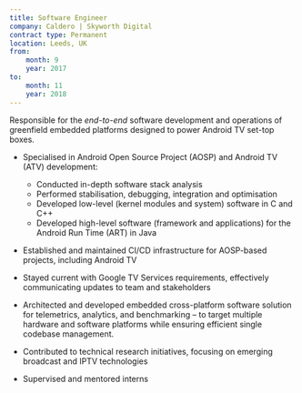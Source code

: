 ```yaml
---
title: Software Engineer
company: Caldero | Skyworth Digital
contract type: Permanent
location: Leeds, UK
from: 
    month: 9
    year: 2017
to:
    month: 11
    year: 2018
---
```


Responsible for the *end-to-end* software development and operations of greenfield embedded platforms designed to power Android TV set-top boxes.

* Specialised in Android Open Source Project (AOSP) and Android TV (ATV) development:

  * Conducted in-depth software stack analysis
  * Performed stabilisation, debugging, integration and optimisation
  * Developed low-level (kernel modules and system) software in C and C++
  * Developed high-level software (framework and applications) for the Android Run Time (ART) in Java

* Established and maintained CI/CD infrastructure for AOSP-based projects, including Android TV

* Stayed current with Google TV Services requirements, effectively communicating updates to team and stakeholders

* Architected and developed embedded cross-platform software solution for telemetrics, analytics, and benchmarking – to target multiple hardware and software platforms while ensuring efficient single codebase management.

* Contributed to technical research initiatives, focusing on emerging broadcast and IPTV technologies

* Supervised and mentored interns

